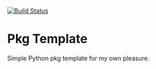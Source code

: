 [![Build Status](https://travis-ci.org/simonz05/pkg.png?branch=master)](https://travis-ci.org/simonz05/pkg)

Pkg Template
============

Simple Python pkg template for my own pleasure.
